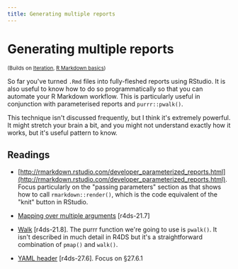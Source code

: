 ```yaml
---
title: Generating multiple reports
---
```


<!-- Generated automatically from report-generation.yml. Do not edit by hand -->

# Generating multiple reports

<small>(Builds on [Iteration](iteration.md), [R Markdown basics](rmarkdown-basics.md))</small>


So far you've turned `.Rmd` files into fully-fleshed reports using
RStudio. It is also useful to know how to do so programmatically so that
you can automate your R Markdown workflow. This is particularly useful
in conjunction with parameterised reports and `purrr::pwalk()`.

This technique isn't discussed frequently, but I think it's extremely
powerful. It might stretch your brain a bit, and you might not understand
exactly how it works, but it's useful pattern to know.

## Readings

  * [http://rmarkdown.rstudio.com/developer_parameterized_reports.html](http://rmarkdown.rstudio.com/developer_parameterized_reports.html).
    Focus particularly on the "passing parameters" section as that shows how to
    call `rmarkdown::render()`, which is the code equivalent of the "knit"
    button in RStudio.

  * [Mapping over multiple arguments](http://r4ds.had.co.nz/iteration.html#mapping-over-multiple-arguments) [r4ds-21.7]

  * [Walk](http://r4ds.had.co.nz/iteration.html#walk) [r4ds-21.8].
    The purrr function we're going to use is `pwalk()`. It isn't described in
    much detail in R4DS but it's a straightforward combination of `pmap()` and
    `walk()`.

  * [YAML header](http://r4ds.had.co.nz/r-markdown.html#yaml-header) [r4ds-27.6].
    Focus on §27.6.1



